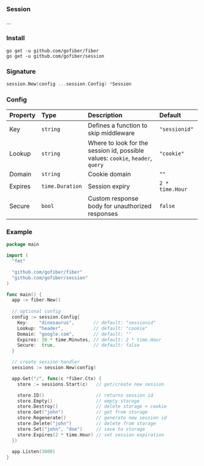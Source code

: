 ### Session
...

### Install
```
go get -u github.com/gofiber/fiber
go get -u github.com/gofiber/session
```

### Signature
```go
session.New(config ...session.Config) *Session
```

### Config
| Property | Type | Description | Default |
| :--- | :--- | :--- | :--- |
| Key | `string` | Defines a function to skip middleware | `"sessionid"` |
| Lookup | `string` | Where to look for the session id, possible values: `cookie`, `header`, `query` | `"cookie"` |
| Domain | `string` | Cookie domain | `""` |
| Expires | `time.Duration` | Session expiry | `2 * time.Hour` |
| Secure | `bool` | Custom response body for unauthorized responses | `false` |

### Example
```go
package main

import (
  "fmt"

  "github.com/gofiber/fiber"
  "github.com/gofiber/session"
)

func main() {
  app := fiber.New()
  
  // optional config
  config := session.Config{
    Key:    "dinosaurus",       // default: "sessionid"
    Lookup: "header",           // default: "cookie"
    Domain: "google.com",       // default: ""
    Expires: 30 * time.Minutes, // default: 2 * time.Hour
    Secure:  true,              // default: false
  }

  // create session handler
  sessions := session.New(config)

  app.Get("/", func(c *fiber.Ctx) {
    store := sessions.Start(c)   // get/create new session

    store.ID()                   // returns session id
    store.Empty()                // empty storage
    store.Destroy()              // delete storage + cookie
    store.Get("john")            // get from storage
    store.Regenerate()           // generate new session id
    store.Delete("john")         // delete from storage
    store.Set("john", "doe")     // save to storage
    store.Expires(2 * time.Hour) // set session expiration
  })
  
  app.Listen(3000)
}
```